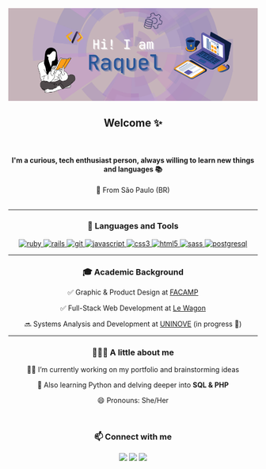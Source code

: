 <div align="center"> 
  <img src="https://github.com/raquelsylos/raquelsylos/blob/main/github_profile_header.png?raw=true"/>

  <h2> Welcome ✨</h2><br>
  <h4> I'm a curious, tech enthusiast person, always willing to learn new things and languages 📚 </h4>

  📍 From São Paulo (BR)
<br><br>
<hr>
<h3> 🔧 Languages and Tools </h3>

<p> <a href="https://www.ruby-lang.org/en/" target="_blank"> <img src="https://img.shields.io/badge/Ruby-285497?style=for-the-badge&logo=ruby&logoColor=violet" alt="ruby" /> </a> 
  <a href="https://rubyonrails.org/" target="_blank"> <img src="https://img.shields.io/badge/Ruby_on_Rails-285497?style=for-the-badge&logo=ruby-on-rails&logoColor=violet" alt="rails" /> </a>  
  <a href="https://git-scm.com/" target="_blank"> <img src="https://shields.io/badge/git-285497?style=for-the-badge&logo=git&logoColor=violet" alt="git" /> </a> 
  <a href="https://developer.mozilla.org/en-US/docs/Web/JavaScript" target="_blank"> <img src="https://img.shields.io/badge/JavaScript-285497?style=for-the-badge&logo=javascript&logoColor=violet" alt="javascript"/> 
  <a href="https://www.w3schools.com/css/" target="_blank"> <img src="https://img.shields.io/badge/CSS3-285497?style=for-the-badge&logo=css3&logoColor=violet" alt="css3" /> </a> 
  <a href="https://www.w3.org/html/" target="_blank"> <img src="https://img.shields.io/badge/HTML5-285497?style=for-the-badge&logo=html5&logoColor=violet" alt="html5" /> </a> 
  <a href="https://sass-lang.com" target="_blank"> <img src="https://img.shields.io/badge/Sass-285497?style=for-the-badge&logo=sass&logoColor=violet" alt="sass" /> </a> 
  <a href="https://www.postgresql.org/"> <img src="https://img.shields.io/badge/PostgreSQL-285497?style=for-the-badge&logo=postgresql&logoColor=violet" alt="postgresql"/> </a> 
</p>

<hr>
<h3> 🎓 Academic Background </h3>

✅ Graphic & Product Design at [FACAMP](https://vestibular3.facamp.com.br/) 
  
✅ Full-Stack Web Development at [Le Wagon](https://www.lewagon.com/) 
  
🔜 Systems Analysis and Development at [UNINOVE](https://www.uninove.br/) (in progress 📶)

<hr>
<h3> 👩🏻‍💻 A little about me </h3>
                            
✍🏻 I’m currently working on my portfolio and brainstorming ideas
     
🌱 Also learning Python and delving deeper into **SQL & PHP**
   
😄 Pronouns: She/Her

<br>

<h3>📫 Connect with me </h3>
  <a href="https://www.linkedin.com/in/raquelbiondi" target="_blank"><img src="https://img.shields.io/badge/LinkedIn-FFF0F5?style=for-the-badge&logo=linkedin&logoColor=black"></a>
  <a href="https://www.instagram.com/_raquelbiondi/" target="_blank"><img src="https://img.shields.io/badge/-Instagram-FFF0F5?style=for-the-badge&logo=instagram&logoColor=black"></a>
  <a href="mailto:raquelsylos@gmail.com" target="_blank"><img src="https://img.shields.io/badge/-Gmail-FFF0F5?style=for-the-badge&logo=gmail&logoColor=black"></a> 
</div>
